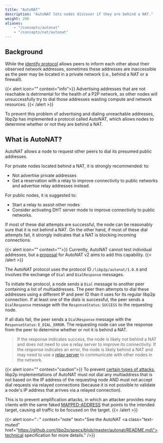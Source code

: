 ```yaml
---
title: "AutoNAT"
description: "AutoNAT lets nodes discover if they are behind a NAT."
weight: 200
aliases:
    - "/concepts/autonat"
    - "/concepts/nat/autonat"
---
```


## Background

While the [identify protocol](/concepts/introduction/protocols/identify)
allows peers to inform each other about their observed network addresses,
sometimes these addresses are inaccessible as the peer may be located in a
private network (i.e., behind a NAT or a firewall).

{{< alert icon="" context="info">}}
Advertising addresses that are not reachable is detrimental for the health of a
P2P network, as other nodes will unsuccessfully try to dial those addresses wasting
compute and network resources.
{{< /alert >}}

To prevent this problem of advertising and dialing unreachable addresses,
libp2p has implemented a protocol called AutoNAT,
which allows nodes to determine whether or not they are behind a NAT.

## What is AutoNAT?

AutoNAT allows a node to request other peers to dial its presumed public addresses.

For private nodes located behind a NAT, it is strongly recommended:
to:

- Not advertise private addresses
- Get a reservation with a relay to improve connectivity to public networks
  and advertise relay addresses instead.

For public nodes, it is suggested to:

- Start a relay to assist other nodes
- Consider activating DHT server mode to improve connectivity to public
  networks.

If most of these dial attempts are successful, the node can be reasonably sure
that it is not behind a NAT. On the other hand, if most of these dial attempts fail,
it strongly indicates that a NAT is blocking incoming connections.

{{< alert icon="" context="">}}
Currently, AutoNAT cannot test individual addresses,
but a [proposal](https://github.com/libp2p/specs/issues/503) for AutoNAT v2 aims to
add this capability.
{{< /alert >}}

The AutoNAT protocol uses the protocol ID `/libp2p/autonat/1.0.0` and involves
the exchange of `Dial` and `DialResponse` messages.

To initiate the protocol, a node sends a `Dial` message to another peer containing
a list of multiaddresses. The peer then attempts to dial these addresses using a
different IP and peer ID than it uses for its regular libp2p connection.
If at least one of the dials is successful, the peer sends a `DialResponse` message
with the `ResponseStatus`: `SUCCESS` to the requesting node.

If all dials fail, the peer sends a `DialResponse` message with the `ResponseStatus`:
`E_DIAL_ERROR`. The requesting node can use the response from the peer to determine
whether or not it is behind a NAT.
> If the response indicates success, the node is likely not behind a NAT and does
> not need to use a relay server to improve its connectivity. If the response indicates
> an error, the node is likely behind a NAT and may need to use a
> [relay server](/concepts/autonat/dcutr) to communicate with other nodes in the network.

{{< alert icon="" context="caution">}}
To prevent
[certain types of attacks](https://www.rfc-editor.org/rfc/rfc3489#section-12.1.1),
libp2p implementations of AutoNAT must not dial any multiaddress that
is not based on the IP address of the requesting node AND must not accept dial
requests via relayed connections (because it is not possible to validate a node's
IP address that arrives via a relayed connection).

This is to prevent amplification attacks, in which an attacker provides many clients
with the same faked [MAPPED-ADDRESS](https://www.rfc-editor.org/rfc/rfc3489#section-11.2.1)
that points to the intended target, causing all traffic to be focused on the target.
{{< /alert >}}

<!-- ADD DIAGRAM -->

{{< alert icon="💡" context="note" text="See the AutoNAT <a class=\"text-muted\" href=\"https://github.com/libp2p/specs/blob/master/autonat/README.md\">technical specification</a> for more details." />}}
